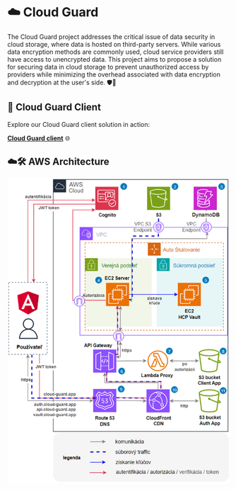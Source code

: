 # ☁️ Cloud Guard 

The Cloud Guard project addresses the critical issue of data security in cloud storage, where data is hosted on third-party servers. While various data encryption methods are commonly used, cloud service providers still have access to unencrypted data. This project aims to propose a solution for securing data in cloud storage to prevent unauthorized access by providers while minimizing the overhead associated with data encryption and decryption at the user's side. 🛡️💾

## 🚀 Cloud Guard Client

Explore our Cloud Guard client solution in action:

[**Cloud Guard client**](https://auth.cloud-guard.app/) 🌐 

## ☁️🛠️ AWS Architecture

![Architecture](https://github.com/Dmytro27Ind/images/blob/main/cloud-guard-aws-l.png)
